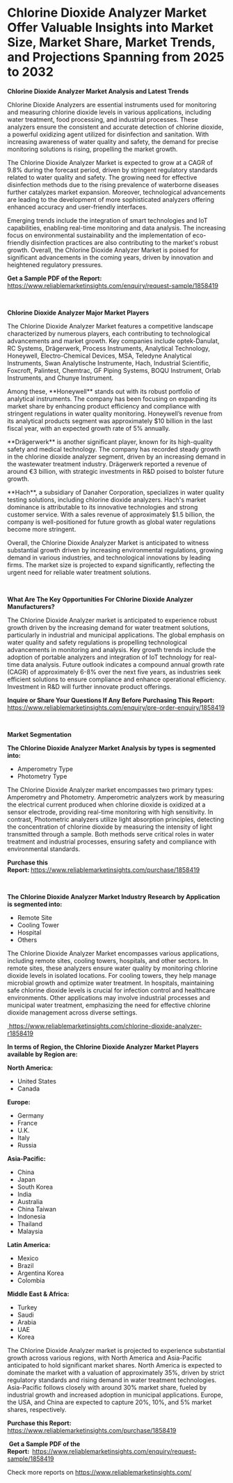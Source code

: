 <p><h1>Chlorine Dioxide Analyzer Market Offer Valuable Insights into Market Size, Market Share, Market Trends, and Projections Spanning from 2025 to 2032</h1></p><p><strong>Chlorine Dioxide Analyzer Market Analysis and Latest Trends</strong></p>
<p><p>Chlorine Dioxide Analyzers are essential instruments used for monitoring and measuring chlorine dioxide levels in various applications, including water treatment, food processing, and industrial processes. These analyzers ensure the consistent and accurate detection of chlorine dioxide, a powerful oxidizing agent utilized for disinfection and sanitation. With increasing awareness of water quality and safety, the demand for precise monitoring solutions is rising, propelling the market growth.</p><p>The Chlorine Dioxide Analyzer Market is expected to grow at a CAGR of 9.8% during the forecast period, driven by stringent regulatory standards related to water quality and safety. The growing need for effective disinfection methods due to the rising prevalence of waterborne diseases further catalyzes market expansion. Moreover, technological advancements are leading to the development of more sophisticated analyzers offering enhanced accuracy and user-friendly interfaces.</p><p>Emerging trends include the integration of smart technologies and IoT capabilities, enabling real-time monitoring and data analysis. The increasing focus on environmental sustainability and the implementation of eco-friendly disinfection practices are also contributing to the market's robust growth. Overall, the Chlorine Dioxide Analyzer Market is poised for significant advancements in the coming years, driven by innovation and heightened regulatory pressures.</p></p>
<p><strong>Get a Sample PDF of the Report:&nbsp;</strong> <a href="https://www.reliablemarketinsights.com/enquiry/request-sample/1858419?utm_campaign=3038&utm_medium=2&utm_source=Github&utm_content=ia&utm_term=11042025&utm_id=chlorine-dioxide-analyzer">https://www.reliablemarketinsights.com/enquiry/request-sample/1858419</a></p>
<p>&nbsp;</p>
<p><strong>Chlorine Dioxide Analyzer Major Market Players</strong></p>
<p><p>The Chlorine Dioxide Analyzer Market features a competitive landscape characterized by numerous players, each contributing to technological advancements and market growth. Key companies include optek-Danulat, RC Systems, Drägerwerk, Process Instruments, Analytical Technology, Honeywell, Electro-Chemical Devices, MSA, Teledyne Analytical Instruments, Swan Analytische Instrumente, Hach, Industrial Scientific, Foxcroft, Palintest, Chemtrac, GF Piping Systems, BOQU Instrument, Orlab Instruments, and Chunye Instrument.</p><p>Among these, **Honeywell** stands out with its robust portfolio of analytical instruments. The company has been focusing on expanding its market share by enhancing product efficiency and compliance with stringent regulations in water quality monitoring. Honeywell’s revenue from its analytical products segment was approximately $10 billion in the last fiscal year, with an expected growth rate of 5% annually.</p><p>**Drägerwerk** is another significant player, known for its high-quality safety and medical technology. The company has recorded steady growth in the chlorine dioxide analyzer segment, driven by an increasing demand in the wastewater treatment industry. Drägerwerk reported a revenue of around €3 billion, with strategic investments in R&D poised to bolster future growth.</p><p>**Hach**, a subsidiary of Danaher Corporation, specializes in water quality testing solutions, including chlorine dioxide analyzers. Hach's market dominance is attributable to its innovative technologies and strong customer service. With a sales revenue of approximately $1.5 billion, the company is well-positioned for future growth as global water regulations become more stringent.</p><p>Overall, the Chlorine Dioxide Analyzer Market is anticipated to witness substantial growth driven by increasing environmental regulations, growing demand in various industries, and technological innovations by leading firms. The market size is projected to expand significantly, reflecting the urgent need for reliable water treatment solutions.</p></p>
<p>&nbsp;</p>
<p><strong>What Are The Key Opportunities For Chlorine Dioxide Analyzer Manufacturers?</strong></p>
<p><p>The Chlorine Dioxide Analyzer market is anticipated to experience robust growth driven by the increasing demand for water treatment solutions, particularly in industrial and municipal applications. The global emphasis on water quality and safety regulations is propelling technological advancements in monitoring and analysis. Key growth trends include the adoption of portable analyzers and integration of IoT technology for real-time data analysis. Future outlook indicates a compound annual growth rate (CAGR) of approximately 6-8% over the next five years, as industries seek efficient solutions to ensure compliance and enhance operational efficiency. Investment in R&D will further innovate product offerings.</p></p>
<p><strong>Inquire or Share Your Questions If Any Before Purchasing This Report:</strong> <a href="https://www.reliablemarketinsights.com/enquiry/pre-order-enquiry/1858419?utm_campaign=3038&utm_medium=2&utm_source=Github&utm_content=ia&utm_term=11042025&utm_id=chlorine-dioxide-analyzer">https://www.reliablemarketinsights.com/enquiry/pre-order-enquiry/1858419</a></p>
<p>&nbsp;</p>
<p><strong>Market Segmentation</strong></p>
<p><strong>The Chlorine Dioxide Analyzer Market Analysis by types is segmented into:</strong></p>
<p><ul><li>Amperometry Type</li><li>Photometry Type</li></ul></p>
<p><p>The Chlorine Dioxide Analyzer market encompasses two primary types: Amperometry and Photometry. Amperometric analyzers work by measuring the electrical current produced when chlorine dioxide is oxidized at a sensor electrode, providing real-time monitoring with high sensitivity. In contrast, Photometric analyzers utilize light absorption principles, detecting the concentration of chlorine dioxide by measuring the intensity of light transmitted through a sample. Both methods serve critical roles in water treatment and industrial processes, ensuring safety and compliance with environmental standards.</p></p>
<p><strong>Purchase this Report:&nbsp;</strong><a href="https://www.reliablemarketinsights.com/purchase/1858419?utm_campaign=3038&utm_medium=2&utm_source=Github&utm_content=ia&utm_term=11042025&utm_id=chlorine-dioxide-analyzer">https://www.reliablemarketinsights.com/purchase/1858419</a></p>
<p>&nbsp;</p>
<p><strong>The Chlorine Dioxide Analyzer Market Industry Research by Application is segmented into:</strong></p>
<p><ul><li>Remote Site</li><li>Cooling Tower</li><li>Hospital</li><li>Others</li></ul></p>
<p><p>The Chlorine Dioxide Analyzer Market encompasses various applications, including remote sites, cooling towers, hospitals, and other sectors. In remote sites, these analyzers ensure water quality by monitoring chlorine dioxide levels in isolated locations. For cooling towers, they help manage microbial growth and optimize water treatment. In hospitals, maintaining safe chlorine dioxide levels is crucial for infection control and healthcare environments. Other applications may involve industrial processes and municipal water treatment, emphasizing the need for effective chlorine dioxide management across diverse settings.</p></p>
<p><a href="https://www.reliablemarketinsights.com/chlorine-dioxide-analyzer-r1858419?utm_campaign=3038&utm_medium=2&utm_source=Github&utm_content=ia&utm_term=11042025&utm_id=chlorine-dioxide-analyzer">&nbsp;https://www.reliablemarketinsights.com/chlorine-dioxide-analyzer-r1858419</a></p>
<p><strong>In terms of Region, the Chlorine Dioxide Analyzer Market Players available by Region are:</strong></p>
<p>
    <p> <strong> North America: </strong>
        <ul>
            <li>United States</li>
            <li>Canada</li>
        </ul>
        </p> 
    <p> <strong> Europe: </strong>
        <ul>
            <li>Germany</li>
            <li>France</li>
            <li>U.K.</li>
            <li>Italy</li>
            <li>Russia</li>
        </ul>
        </p> 
    <p> <strong> Asia-Pacific: </strong>
        <ul>
            <li>China</li>
            <li>Japan</li>
            <li>South Korea</li>
            <li>India</li>
            <li>Australia</li>
            <li>China Taiwan</li>
            <li>Indonesia</li>
            <li>Thailand</li>
            <li>Malaysia</li>
        </ul>
        </p> 
    <p> <strong> Latin America: </strong>
        <ul>
            <li>Mexico</li>
            <li>Brazil</li>
            <li>Argentina Korea</li>
            <li>Colombia</li>
        </ul>
        </p> 
    <p> <strong> Middle East & Africa: </strong>
        <ul>
            <li>Turkey</li>
            <li>Saudi</li>
            <li>Arabia</li>
            <li>UAE</li>
            <li>Korea</li>
        </ul>
    </p>
    </p>
<p><p>The Chlorine Dioxide Analyzer market is projected to experience substantial growth across various regions, with North America and Asia-Pacific anticipated to hold significant market shares. North America is expected to dominate the market with a valuation of approximately 35%, driven by strict regulatory standards and rising demand in water treatment technologies. Asia-Pacific follows closely with around 30% market share, fueled by industrial growth and increased adoption in municipal applications. Europe, the USA, and China are expected to capture 20%, 10%, and 5% market shares, respectively.</p></p>
<p><strong>Purchase this Report: </strong><a href="https://www.reliablemarketinsights.com/purchase/1858419?utm_campaign=3038&utm_medium=2&utm_source=Github&utm_content=ia&utm_term=11042025&utm_id=chlorine-dioxide-analyzer">https://www.reliablemarketinsights.com/purchase/1858419</a></p>
<p>&nbsp;<strong>Get a Sample PDF of the Report:&nbsp;&nbsp;</strong><a href="https://www.reliablemarketinsights.com/enquiry/request-sample/1858419?utm_campaign=3038&utm_medium=2&utm_source=Github&utm_content=ia&utm_term=11042025&utm_id=chlorine-dioxide-analyzer">https://www.reliablemarketinsights.com/enquiry/request-sample/1858419</a></p>
<p><strong></strong></p>
<p>Check more reports on <a href="https://www.reliablemarketinsights.com/?utm_campaign=3038&utm_medium=2&utm_source=Github&utm_content=ia&utm_term=11042025&utm_id=chlorine-dioxide-analyzer">https://www.reliablemarketinsights.com/</a></p>